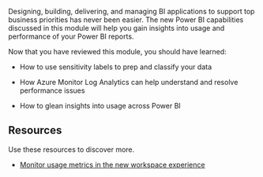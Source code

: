 Designing, building, delivering, and managing BI applications to support top business priorities has never been easier. The new Power BI capabilities discussed in this module will help you gain insights into usage and performance of your Power BI reports.

Now that you have reviewed this module, you should have learned:

- How to use sensitivity labels to prep and classify your data

- How Azure Monitor Log Analytics can help understand and resolve performance issues

- How to glean insights into usage across Power BI

## Resources

Use these resources to discover more.

- [Monitor usage metrics in the new workspace experience](/power-bi/collaborate-share/service-modern-usage-metrics)
